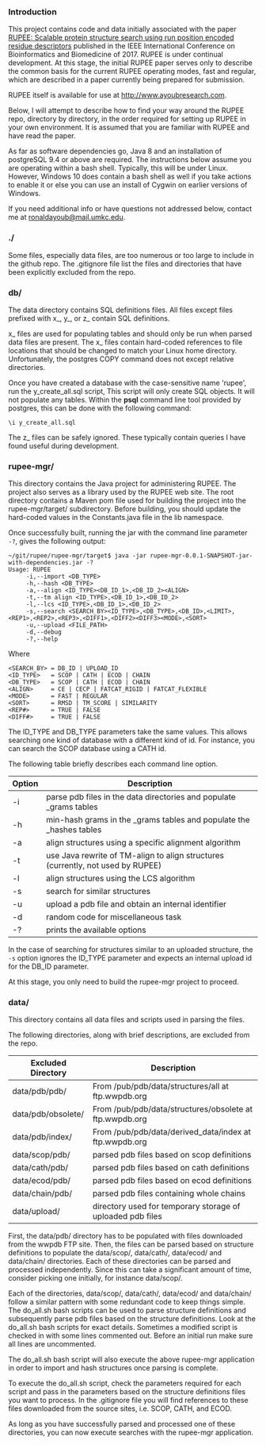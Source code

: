 
### Introduction

This project contains code and data initially associated with the paper [RUPEE: Scalable protein structure search using run position encoded residue descriptors](http://ieeexplore.ieee.org/document/8217627/) published in the IEEE International Conference on Bioinformatics and Biomedicine of 2017. 
RUPEE is under continual development.
At this stage, the initial RUPEE paper serves only to describe the common basis for the current RUPEE operating modes, fast and regular, which are described in a paper currently being prepared for submission. 

RUPEE itself is available for use at <http://www.ayoubresearch.com>.

Below, I will attempt to describe how to find your way around the RUPEE repo, directory by directory, in the order required for setting up RUPEE in your own environment. 
It is assumed that you are familiar with RUPEE and have read the paper. 

As far as software dependencies go, Java 8 and an installation of postgreSQL 9.4 or above are required.
The instructions below assume you are operating within a bash shell. 
Typically, this will be under Linux. 
However, Windows 10 does contain a bash shell as well if you take actions to enable it or else you can use an install of Cygwin on earlier versions of Windows. 

If you need additional info or have questions not addressed below, contact me at ronaldayoub@mail.umkc.edu.

### ./

Some files, especially data files, are too numerous or too large to include in the github repo. 
The .gitignore file list the files and directories that have been explicitly excluded from the repo. 

### db/

The data directory contains SQL definitions files. 
All files except files prefixed with x\_, y\_, or z\_ contain SQL definitions. 

x\_ files are used for populating tables and should only be run when parsed data files are present.
The x\_ files contain hard-coded references to file locations that should be changed to match your Linux home directory.
Unfortunately, the postgres COPY command does not except relative directories. 

Once you have created a database with the case-sensitive name 'rupee', run the y_create_all.sql script,
This script will only create SQL objects. 
It will not populate any tables.
Within the __psql__ command line tool provided by postgres, this can be done with the following command:

```
\i y_create_all.sql
```

The z\_ files can be safely ignored. 
These typically contain queries I have found useful during development. 

### rupee-mgr/

This directory contains the Java project for administering RUPEE. 
The project also serves as a library used by the RUPEE web site. 
The root directory contains a Maven pom file used for building the project into the rupee-mgr/target/ subdirectory. 
Before building, you should update the hard-coded values in the Constants.java file in the lib namespace. 

Once successfully built, running the jar with the command line parameter ```-?```, gives the following output: 

```
~/git/rupee/rupee-mgr/target$ java -jar rupee-mgr-0.0.1-SNAPSHOT-jar-with-dependencies.jar -?
Usage: RUPEE
     -i,--import <DB_TYPE>
     -h,--hash <DB_TYPE>
     -a,--align <ID_TYPE><DB_ID_1>,<DB_ID_2><ALIGN>
     -t,--tm align <ID_TYPE>,<DB_ID_1>,<DB_ID_2>
     -l,--lcs <ID_TYPE>,<DB_ID_1>,<DB_ID_2>
     -s,--search <SEARCH_BY><ID_TYPE>,<DB_TYPE>,<DB_ID>,<LIMIT>,<REP1>,<REP2>,<REP3>,<DIFF1>,<DIFF2><DIFF3><MODE>,<SORT>
     -u,--upload <FILE_PATH>
     -d,--debug
     -?,--help
```

Where 

```
<SEARCH_BY> = DB_ID | UPLOAD_ID
<ID_TYPE>   = SCOP | CATH | ECOD | CHAIN
<DB_TYPE>   = SCOP | CATH | ECOD | CHAIN
<ALIGN>     = CE | CECP | FATCAT_RIGID | FATCAT_FLEXIBLE
<MODE>      = FAST | REGULAR
<SORT>      = RMSD | TM_SCORE | SIMILARITY
<REP#>      = TRUE | FALSE
<DIFF#>     = TRUE | FALSE
```

The ID_TYPE and DB_TYPE parameters take the same values. 
This allows searching one kind of database with a different kind of id. 
For instance, you can search the SCOP database using a CATH id. 

The following table briefly describes each command line option.

Option | Description
------ | -----------
-i  | parse pdb files in the data directories and populate \_grams tables
-h  | min-hash grams in the \_grams tables and populate the \_hashes tables
-a  | align structures using a specific alignment algorithm
-t  | use Java rewrite of TM-align to align structures (currently, not used by RUPEE)
-l  | align structures using the LCS algorithm
-s  | search for similar structures 
-u  | upload a pdb file and obtain an internal identifier
-d  | random code for miscellaneous task
-?  | prints the available options

In the case of searching for structures similar to an uploaded structure, the ```-s``` option ignores the ID_TYPE parameter and expects an internal upload id for the DB_ID parameter.

At this stage, you only need to build the rupee-mgr project to proceed. 

### data/

This directory contains all data files and scripts used in parsing the files. 

The following directories, along with brief descriptions, are excluded from the repo. 

Excluded Directory | Description
------------------ | -----------
data/pdb/pdb/      | From /pub/pdb/data/structures/all at ftp.wwpdb.org
data/pdb/obsolete/ | From /pub/pdb/data/structures/obsolete at ftp.wwpdb.org
data/pdb/index/    | From /pub/pdb/data/derived\_data/index at ftp.wwpdb.org
data/scop/pdb/     | parsed pdb files based on scop definitions
data/cath/pdb/     | parsed pdb files based on cath definitions
data/ecod/pdb/     | parsed pdb files based on ecod definitions
data/chain/pdb/    | parsed pdb files containing whole chains
data/upload/       | directory used for temporary storage of uploaded pdb files

First, the data/pdb/ directory has to be populated with files downloaded from the wwpdb FTP site. 
Then, the files can be parsed based on structure definitions to populate the data/scop/, data/cath/, data/ecod/ and data/chain/ directories. 
Each of these directories can be parsed and processed independently. 
Since this can take a significant amount of time, consider picking one initially, for instance data/scop/. 

Each of the directories, data/scop/, data/cath/, data/ecod/ and data/chain/ follow a similar pattern with some redundant code to keep things simple. 
The do_all.sh bash scripts can be used to parse structure definitions and subsequently parse pdb files based on the structure definitions.
Look at the do_all.sh bash scripts for exact details. 
Sometimes a modified script is checked in with some lines commented out. 
Before an initial run make sure all lines are uncommented. 

The do_all.sh bash script will also execute the above rupee-mgr application in order to import and hash structures once parsing is complete. 

To execute the do_all.sh script, check the parameters required for each script and pass in the parameters based on the structure definitions files you want to process. In the .gitignore file you will find references to these files downloaded from the source sites, i.e. SCOP, CATH, and ECOD.  

As long as you have successfully parsed and processed one of these directories, you can now execute searches with the rupee-mgr application.  

